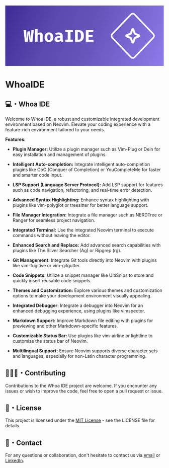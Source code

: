 <p align="center">
    <img src="./assets/WHOA - Cover white version.png" alt="Whoa IDE Banner">
</p>

# WhoaIDE

## 💻・Whoa IDE

Welcome to Whoa IDE, a robust and customizable integrated development environment based on Neovim. Elevate your coding experience with a feature-rich environment tailored to your needs.

**Features:**

- **Plugin Manager:** Utilize a plugin manager such as Vim-Plug or Dein for easy installation and management of plugins.

- **Intelligent Auto-completion:** Integrate intelligent auto-completion plugins like CoC (Conquer of Completion) or YouCompleteMe for faster and smarter code input.

- **LSP Support (Language Server Protocol):** Add LSP support for features such as code navigation, refactoring, and real-time error detection.

- **Advanced Syntax Highlighting:** Enhance syntax highlighting with plugins like vim-polyglot or treesitter for better language support.

- **File Manager Integration:** Integrate a file manager such as NERDTree or Ranger for seamless project navigation.

- **Integrated Terminal:** Use the integrated Neovim terminal to execute commands without leaving the editor.

- **Enhanced Search and Replace:** Add advanced search capabilities with plugins like The Silver Searcher (Ag) or Ripgrep (rg).

- **Git Management:** Integrate Git tools directly into Neovim with plugins like vim-fugitive or vim-gitgutter.

- **Code Snippets:** Utilize a snippet manager like UltiSnips to store and quickly insert reusable code snippets.

- **Themes and Customization:** Explore various themes and customization options to make your development environment visually appealing.

- **Integrated Debugger:** Integrate a debugger into Neovim for an enhanced debugging experience, using plugins like vimspector.

- **Markdown Support:** Improve Markdown file editing with plugins for previewing and other Markdown-specific features.

- **Customizable Status Bar:** Use plugins like vim-airline or lightline to customize the status bar of Neovim.

- **Multilingual Support:** Ensure Neovim supports diverse character sets and languages, especially for non-Latin character programming.


## 🧑‍🤝‍🧑・Contributing

Contributions to the Whoa IDE project are welcome. If you encounter any issues or wish to improve the code, feel free to open a pull request or issue.

## 📑・License

This project is licensed under the [MIT License](#) - see the LICENSE file for details.

## 📩・Contact

For any questions or collaboration, don't hesitate to contact us via [email](mailto:hello@ugolin-olle.com) or [LinkedIn](https://linkedin.com/in/ugolin-olle).
